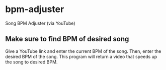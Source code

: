 # bpm-adjuster

Song BPM Adjuster (via YouTube)


## Make sure to find BPM of desired song

Give a YouTube link and enter the current BPM of the song. Then, enter the desired BPM of the song. This program will return a video that speeds up the song to desired BPM.
